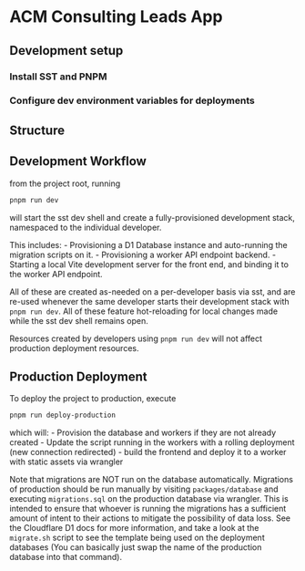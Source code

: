 # ACM Consulting Leads App

## Development setup

### Install SST and PNPM

### Configure dev environment variables for deployments

## Structure

## Development Workflow

from the project root, running

```sh
pnpm run dev
```

will start the sst dev shell and create a fully-provisioned development stack, namespaced to the individual developer.

This includes:
    - Provisioning a D1 Database instance and auto-running the migration scripts on it.
    - Provisioning a worker API endpoint backend.
    - Starting a local Vite development server for the front end, and binding it to the worker API endpoint.

All of these are created as-needed on a per-developer basis via sst, and are re-used whenever the same developer starts their development stack with `pnpm run dev`. All of these feature hot-reloading for local changes made while the sst dev shell remains open.

Resources created by developers using `pnpm run dev` will not affect production deployment resources.

## Production Deployment

To deploy the project to production, execute

```sh
pnpm run deploy-production
```

which will:
    - Provision the database and workers if they are not already created
    - Update the script running in the workers with a rolling deployment (new connection redirected)
    - build the frontend and deploy it to a worker with static assets via wrangler

Note that migrations are NOT run on the database automatically. Migrations of production should be run manually by visiting `packages/database` and executing `migrations.sql` on the production database via wrangler. This is intended to ensure that whoever is running the migrations has a sufficient amount of intent to their actions to mitigate the possibility of data loss. See the Cloudflare D1 docs for more information, and take a look at the `migrate.sh` script to see the template being used on the deployment databases (You can basically just swap the name of the production database into that command).

